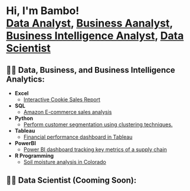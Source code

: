 <h1>Hi, I'm Bambo! <br/><a href="https://github.com/packagedata">Data Analyst</a>, <a href="https://github.com/packagedata">Business Aanalyst</a>, <a href="https://github.com/packagedata">Business Intelligence Analyst</a>, <a href="https://www.linkedin.com/in/olabambooladipo/">Data Scientist</a></h1>

<h2>👨‍💻 Data, Business, and Business Intelligence Analytics:</h2>

- <b>Excel</b>
  - [Interactive Cookie Sales Report](https://github.com/packagedata/Excel-Projects/blob/main/Excel%20Interactive%20Dashboard%20for%20porfolio.xlsx)
- <b>SQL</b>
  - [Amazon E-commerce sales analysis](https://github.com/packagedata/Amazon-E-commerce-sales-analysis--SQL-Data-Analyst.git)
- <b>Python</b>
  - [Perform customer segmentation using clustering techniques.](https://github.com/packagedata/Customer-Segmentation-using-K-Means-Clustering-python---Data-Analyst-.git)
- <b>Tableau</b>
  - [Financial performance dashboard in Tableau](https://github.com/packagedata/financial-performance-dashboard-in-Tableau-Data-Analyst.git)
- <b>PowerBI</b>
  - [Power BI dashboard tracking key metrics of a supply chain](https://github.com/packagedata/Power-BI-dashboard-tracking-key-metrics-of-a-supply-chain-Power-BI-Project.git)
- <b>R Programming</b>
  - [Soil moisture analysis in Colorado](https://github.com/packagedata/Soil-moisture-analysis-in-Colorado--R-programming-Data-Analyst.git)
 
<h2>👨‍💻 Data Scientist (Cooming Soon):</h2>
 


